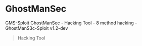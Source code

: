 # GhostManSec
GMS-Sploit GhostManSec - Hacking Tool - 8 method hacking - GhostManS3c-Sploit v1.2-dev
> Hacking Tool
